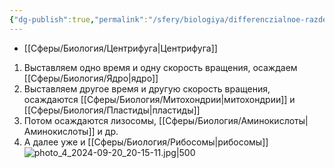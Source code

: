 ```yaml
---
{"dg-publish":true,"permalink":"/sfery/biologiya/differenczialnoe-razdelitelnoe-czentrifugirovanie/","tags":["Общаябиология"]}
---
```


- [[Сферы/Биология/Центрифуга\|Центрифуга]] 
1. Выставляем одно время и одну скорость вращения, осаждаем [[Сферы/Биология/Ядро\|ядро]]
2. Выставляем другое время и другую скорость вращения, осаждаются [[Сферы/Биология/Митохондрии\|митохондрии]] и [[Сферы/Биология/Пластиды\|пластиды]]
3. Потом осаждаются лизосомы, [[Сферы/Биология/Аминокислоты\|Аминокислоты]] и др.
4. А далее уже и [[Сферы/Биология/Рибосомы\|рибосомы]]
![photo_4_2024-09-20_20-15-11.jpg|500](/img/user/%D0%90%D1%80%D1%85%D0%B8%D0%B2/%D0%9A%D1%8D%D1%88/photo_4_2024-09-20_20-15-11.jpg)